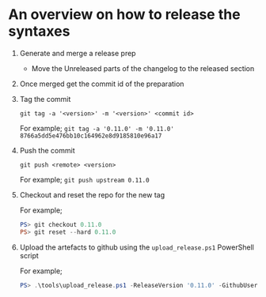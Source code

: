 # An overview on how to release the syntaxes

1. Generate and merge a release prep

    * Move the Unreleased parts of the changelog to the released section

2. Once merged get the commit id of the preparation

3. Tag the commit

    `git tag -a '<version>' -m '<version>' <commit id>`

    For example;
    `git tag -a '0.11.0' -m '0.11.0' 8766a5dd5e476bb10c164962e8d9185810e96a17`

4. Push the commit

    `git push <remote> <version>`

    For example;
    `git push upstream 0.11.0`

5. Checkout and reset the repo for the new tag

    For example;

    ``` powershell
    PS> git checkout 0.11.0
    PS> git reset --hard 0.11.0
    ```

6. Upload the artefacts to github using the `upload_release.ps1` PowerShell script

    For example;

    ``` powershell
    PS> .\tools\upload_release.ps1 -ReleaseVersion '0.11.0' -GithubUserName 'johndoe' -GithubToken abc123
    ```

